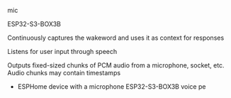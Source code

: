 mic

ESP32-S3-BOX3B

Continuously captures the wakeword and uses it as context for responses

Listens for user input through speech

Outputs fixed-sized chunks of PCM audio from a microphone, socket, etc.
Audio chunks may contain timestamps

- ESPHome device with a microphone
  ESP32-S3-BOX3B
  voice pe